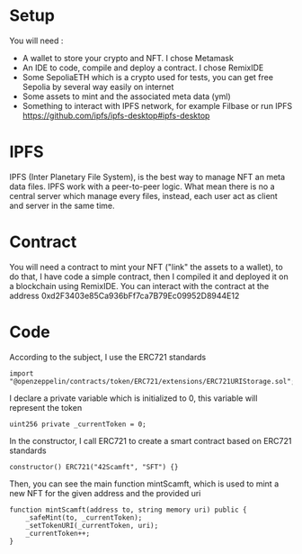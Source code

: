# Setup

You will need :
- A wallet to store your crypto and NFT. I chose Metamask
- An IDE to code, compile and deploy a contract. I chose RemixIDE
- Some SepoliaETH which is a crypto used for tests, you can get free Sepolia by several way easily on internet
- Some assets to mint and the associated meta data (yml)
- Something to interact with IPFS network, for example Filbase or run IPFS https://github.com/ipfs/ipfs-desktop#ipfs-desktop

# IPFS

IPFS (Inter Planetary File System), is the best way to manage NFT an meta data files. IPFS work with a peer-to-peer logic.
What mean there is no a central server which manage every files, instead, each user act as client and server in the same time.

# Contract 

You will need a contract to mint your NFT ("link" the assets to a wallet), to do that, I have code a simple contract, then I compiled it and deployed it on a blockchain
using RemixIDE. You can interact with the contract at the address 0xd2F3403e85Ca936bFf7ca7B79Ec09952D8944E12

# Code

According to the subject, I use the ERC721 standards

    import "@openzeppelin/contracts/token/ERC721/extensions/ERC721URIStorage.sol";

I declare a private variable which is initialized to 0, this variable will represent the token

    uint256 private _currentToken = 0;

In the constructor, I call ERC721 to create a smart contract based on ERC721 standards 

    constructor() ERC721("42Scamft", "SFT") {}

Then, you can see the main function mintScamft, which is used to mint a new NFT for the given address and the provided uri

    function mintScamft(address to, string memory uri) public {
        _safeMint(to, _currentToken);
        _setTokenURI(_currentToken, uri);
        _currentToken++;
    }
